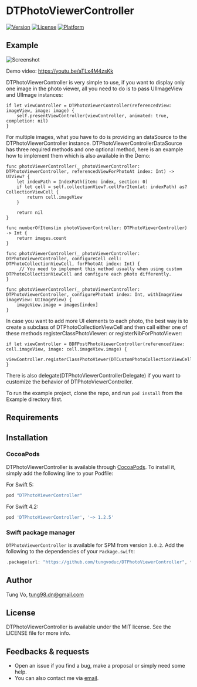 # DTPhotoViewerController

[![Version](https://img.shields.io/cocoapods/v/DTPhotoViewerController.svg?style=flat)](http://cocoapods.org/pods/DTPhotoViewerController)
[![License](https://img.shields.io/cocoapods/l/DTPhotoViewerController.svg?style=flat)](http://cocoapods.org/pods/DTPhotoViewerController)
[![Platform](https://img.shields.io/cocoapods/p/DTPhotoViewerController.svg?style=flat)](http://cocoapods.org/pods/DTPhotoViewerController)

## Example
![Screenshot](demo.gif)

Demo video: https://youtu.be/aTLx4M4zsKk

DTPhotoViewerController is very simple to use, if you want to display only one image in the photo viewer, all you need to do is to pass UIImageView and UIImage instances:
```
if let viewController = DTPhotoViewerController(referencedView: imageView, image: image) {
    self.presentViewController(viewController, animated: true, completion: nil)
}
```

For multiple images, what you have to do is providing an dataSource to the DTPhotoViewerController instance. DTPhotoViewerControllerDataSource has three required methods and one optional method, here is an example how to implement them which is also available in the Demo:

```
func photoViewerController(_ photoViewerController: DTPhotoViewerController, referencedViewForPhotoAt index: Int) -> UIView? {
    let indexPath = IndexPath(item: index, section: 0)
    if let cell = self.collectionView?.cellForItem(at: indexPath) as? CollectionViewCell {
        return cell.imageView
    }
        
    return nil
}

func numberOfItems(in photoViewerController: DTPhotoViewerController) -> Int {
    return images.count
}

func photoViewerController(_ photoViewerController: DTPhotoViewerController, configureCell cell: DTPhotoCollectionViewCell, forPhotoAt index: Int) {
     // You need to implement this method usually when using custom DTPhotoCollectionViewCell and configure each photo differently.
}
    
func photoViewerController(_ photoViewerController: DTPhotoViewerController, configurePhotoAt index: Int, withImageView imageView: UIImageView) {
    imageView.image = images[index]
}
```

In case you want to add more UI elements to each photo, the best way is to create a subclass of DTPhotoCollectionViewCell and then call either one of these methods registerClassPhotoViewer: or registerNibForPhotoViewer:
```
if let viewController = BDFPostPhotoViewerController(referencedView: cell.imageView, image: cell.imageView.image) {
     viewController.registerClassPhotoViewer(DTCustomPhotoCollectionViewCell.self)
}
```

There is also delegate(DTPhotoViewerControllerDelegate) if you want to customize the behavior of DTPhotoViewerController.

To run the example project, clone the repo, and run `pod install` from the Example directory first.

## Requirements

## Installation

### CocoaPods
DTPhotoViewerController is available through [CocoaPods](http://cocoapods.org). To install
it, simply add the following line to your Podfile:

For Swift 5:

```ruby
pod "DTPhotoViewerController"
```

For Swift 4.2:

```ruby
pod 'DTPhotoViewerController', '~> 1.2.5'
```

### Swift package manager
`DTPhotoViewerController` is available for SPM from version `3.0.2`.
Add the following to the dependencies of your `Package.swift`:

```swift
.package(url: "https://github.com/tungvoduc/DTPhotoViewerController", from: "version")
```

## Author

Tung Vo, tung98.dn@gmail.com

## License

DTPhotoViewerController is available under the MIT license. See the LICENSE file for more info.

## Feedbacks & requests
- Open an issue if you find a bug, make a proposal or simply need some help.
- You can also contact me via [email](mailto:tung98.dn@gmail.com).
